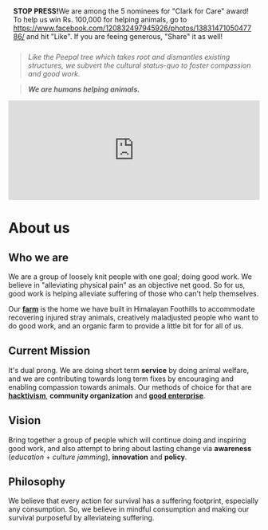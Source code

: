<!--
Title: About us
-->

<div style="border: 1px; padding: 10px; "><strong>STOP PRESS!</strong>We are among the 5 nominees for "Clark for Care" award! To help us win Rs. 100,000 for helping animals, go to <a href="https://www.facebook.com/120832497945926/photos/1383147105047786/">https://www.facebook.com/120832497945926/photos/1383147105047786/</a> and hit "Like". If you are feeing generous, "Share" it as well!</div>

><i>Like the Peepal tree which takes root and dismantles existing structures, we subvert the cultural status-quo to foster compassion and good work.</i>

>****<i>We are humans helping animals.</i>****

<!-- ![](/images/siteheader.jpg) -->
<!--
<div class="fb-video" data-href="https://www.facebook.com/badmashpeepal/videos/1599743853685951/" data-width="600" data-show-text="false" data-allowfullscreen="true">
</div>
-->
<iframe width="100%" height="200px" src="https://www.youtube.com/embed/mBvUckJy0oo" frameborder="0" allowfullscreen></iframe>

About us
======

## Who we are

We are a group of loosely knit people with one goal; doing good work.  We believe in "alleviating physical pain" as an objective net good. So for us, good work is helping alleviate suffering of those who can't help themselves. 

Our **[farm]( /?p=farm)** is the home we have built in Himalayan Foothills to accommodate recovering injured stray animals, creatively maladjusted people who want to do good work, and an organic farm to provide a little bit for for all of us.

## Current Mission

It's dual prong. We are doing short term **service** by doing animal welfare, and we are contributing towards long term fixes by encouraging and enabling compassion towards animals. Our methods of choice for that are **[hacktivism](/?p=hacktivism)**, **community organization** and **[good enterprise](/?p=good-enterprise)**.  

## Vision

Bring together a group of people which will continue doing and inspiring good work, and also attempt to bring about lasting change via **awareness** (<i>education</i> + <i>culture jamming</i>), **innovation** and **policy**.

## Philosophy

We believe that every action for survival has a suffering footprint, especially any consumption. So, we believe in mindful consumption and making our survival purposeful by alleviateing suffering. 


<!--
*History
*non-organization structure - mother's definition of work?
-->
